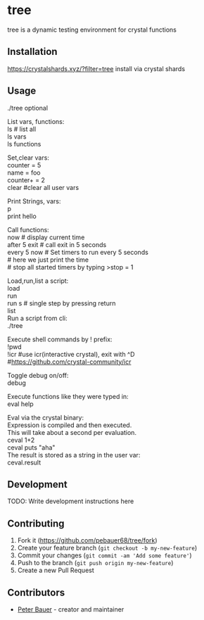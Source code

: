 # tree

tree is a dynamic testing environment for crystal functions

## Installation

https://crystalshards.xyz/?filter=tree
install via crystal shards 

## Usage
./tree optional <filename>  


List vars, functions:   
ls # list all  
ls vars  
ls functions    

Set,clear vars:  
counter = 5   
name = foo  
counter+ = 2  
clear          #clear all user vars    

Print Strings, vars:  
p <varname>   
print hello    

Call functions:  
now            # display current time    
after 5 exit   # call exit in 5 seconds    
every 5 now    # Set timers to run <function> every 5 seconds    
               # here we just print the time    
               # stop all started timers by typing >stop = 1  

Load,run,list a script:  
load <filename>  
run   
run s  # single step by pressing return   
list  
Run a script from cli:  
./tree <filename>  

Execute shell commands by ! prefix:  
!pwd        
!icr     #use icr(interactive crystal), exit with ^D  
           #https://github.com/crystal-community/icr  

Toggle debug on/off:  
debug  

Execute functions like they were typed in:  
eval help  

Eval via the crystal binary:  
Expression is compiled and then executed.  
This will take about a second per evaluation.   
ceval 1+2  
ceval puts "aha"  
The result is stored as a string in the user var:  
ceval.result  

## Development

TODO: Write development instructions here

## Contributing

1. Fork it (<https://github.com/pebauer68/tree/fork>)
2. Create your feature branch (`git checkout -b my-new-feature`)
3. Commit your changes (`git commit -am 'Add some feature'`)
4. Push to the branch (`git push origin my-new-feature`)
5. Create a new Pull Request

## Contributors

- [Peter Bauer](https://github.com/pebauer68) - creator and maintainer
